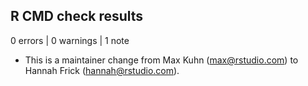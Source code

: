 ## R CMD check results

0 errors | 0 warnings | 1 note

* This is a maintainer change from Max Kuhn (max@rstudio.com) to 
  Hannah Frick (hannah@rstudio.com).
